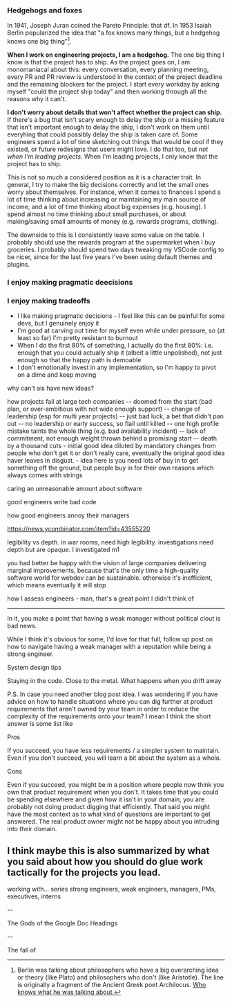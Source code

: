 
### Hedgehogs and foxes

In 1941, Joseph Juran coined the Pareto Principle: that df. In 1953 Isaiah Berlin popularized the idea that "a fox knows many things, but a hedgehog knows one big thing"[^1].

**When I work on engineering projects, I am a hedgehog.** The one big thing I know is that the project has to ship. As the project goes on, I am monomaniacal about this: every conversation, every planning meeting, every PR and PR review is understood in the context of the project deadline and the remaining blockers for the project. I start every workday by asking myself "could the project ship today" and then working through all the reasons why it can't.

**I don't worry about details that won't affect whether the project can ship.** If there's a bug that isn't scary enough to delay the ship or a missing feature that isn't important enough to delay the ship, I don't work on them until everyhing that could possibly delay the ship is taken care of. Some engineers spend a lot of time sketching out things that would be cool if they existed, or future redesigns that users might love. I do that too, but _not when I'm leading projects_. When I'm leading projects, I only know that the project has to ship.

This is not so much a considered position as it is a character trait. In general, I try to make the big decisions correctly and let the small ones worry about themselves. For instance, when it comes to finances I spend a lot of time thinking about increasing or maintaining my main source of income, and a lot of time thinking about big expenses (e.g. housing). I spend almost no time thinking about small purchases, or about making/saving small amounts of money (e.g. rewards programs, clothing).

The downside to this is I consistently leave some value on the table. I probably should use the rewards program at the supermarket when I buy groceries. I probably should spend two days tweaking my VSCode config to be nicer, since for the last five years I've been using default themes and plugins.

### I enjoy making pragmatic deecisions

[^1]: Berlin was talking about philosophers who have a big overarching idea or theory (like Plato) and philosophers who don't (like Aristotle). The line is originally a fragment of the Ancient Greek poet Archilocus. [Who knows what he was talking about.](https://www.jstor.org/stable/636782?read-now=1&refreqid=excelsior%3A28c2e651b431a8e3db40e457c44d4cae&seq=4#page_scan_tab_contents)




### I enjoy making tradeoffs

* I like making pragmatic decisions - I feel like this can be painful for some devs, but I genuinely enjoy it
* I'm good at carving out time for myself even while under pressure, so (at least so far) I'm pretty resistant to burnout
* When I do the first 80% of something, I actually do the first 80%: i.e. enough that you could actually ship it (albeit a little unpolished), not just enough so that the happy path is demoable
* I don't emotionally invest in any implementation, so I'm happy to pivot on a dime and keep moving



why can't ais have new ideas?

how projects fail at large tech companies
 -- doomed from the start (bad plan, or over-ambitious with not wide enough support)
 -- change of leadership (esp for multi year projects)
 -- just bad luck, a bet that didn't pan out
 -- no leadership or early success, so flail until killed
 -- one high profile mistake taints the whole thing (e.g. bad availability incident)
 -- lack of commitment, not enough weight thrown behind a promising start
 -- death by a thousand cuts - initial good idea diluted by mandatory changes from people who don't get it or don't really care, eventually the original good idea haver leaves in disgust. - idea here is you need lots of buy in to get something off the ground, but people buy in for their own reasons which always comes with strings


caring an unreasonable amount about software

good engineers write bad code

how good engineers annoy their managers

https://news.ycombinator.com/item?id=43555220

legibility vs depth. in war rooms, need high legibility. investigations need depth 
but are opaque. I investigated m1

you had better be happy with the vision of large companies delivering marginal improvements, because that's the only time a high-quality software world for webdev can be sustainable. otherwise it's inefficient, which means eventually it will stop

how I assess engineers - man, that's a great point I didn't think of


---
In it, you make a point that having a weak manager without political clout is bad news. 

While I think it's obvious for some, I'd love for that full, follow up post on how to navigate having a weak manager with a reputation while being a strong engineer.

System design tips

Staying in the code. Close to the metal. What happens when you drift away

P.S. In case you need another blog post idea. I was wondering if you have advice on how to handle situations where you can dig further at product requirements that aren't owned by your team in order to reduce the complexity of the requirements onto your team? I mean I think the short answer is some list like

Pros

If you succeed, you have less requirements / a simpler system to maintain.
Even if you don't succeed, you will learn a bit about the system as a whole.

Cons

Even if you succeed, you might be in a position where people now think you own that product requirement when you don't.
It takes time that you could be spending elsewhere and given how it isn't in your domain, you are probably not doing product digging that efficiently. That said you might have the most context as to what kind of questions are important to get answered.
The real product owner might not be happy about you intruding into their domain.

I think maybe this is also summarized by what you said about how you should do glue work tactically for the projects you lead.
---


working with... series
strong engineers, weak engineers, managers, PMs, executives, interns


--


The Gods of the Google Doc Headings

--

The fall of 